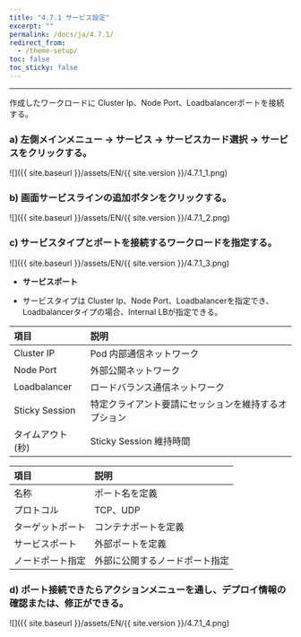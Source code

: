 ```yaml
---
title: "4.7.1 サービス設定"
excerpt: ""
permalink: /docs/ja/4.7.1/
redirect_from:
  - /theme-setup/
toc: false
toc_sticky: false
---
```


---
作成したワークロードに Cluster Ip、Node Port、Loadbalancerポートを接続する。

### a\) 左側メインメニュー → サービス → サービスカード選択 → サービスをクリックする。
![]({{ site.baseurl }}/assets/EN/{{ site.version }}/4.7.1_1.png)

### b\) 画面サービスラインの追加ボタンをクリックする。
![]({{ site.baseurl }}/assets/EN/{{ site.version }}/4.7.1_2.png)

### c\) サービスタイプとポートを接続するワークロードを指定する。
![]({{ site.baseurl }}/assets/EN/{{ site.version }}/4.7.1_3.png)

* **サービスポート**

* サービスタイプは Cluster Ip、Node Port、Loadbalancerを指定でき、Loadbalancerタイプの場合、Internal LBが指定できる。

| **項目** | **説明** |
| :--- | :--- |
| Cluster IP | Pod 内部通信ネットワーク |
| Node Port | 外部公開ネットワーク |
| Loadbalancer | ロードバランス通信ネットワーク |
| Sticky Session | 特定クライアント要請にセッションを維持するオプション |
| タイムアウト(秒) | Sticky Session 維持時間|

| **項目** | **説明** |
| :--- | :--- |
| 名称 | ポート名を定義 |
| プロトコル | TCP、UDP |
| ターゲットポート | コンテナポートを定義 |
| サービスポート | 外部ポートを定義 |
| ノードポート指定 | 外部に公開するノードポート指定 |

### d\) ポート接続できたらアクションメニューを通し、デプロイ情報の確認または、修正ができる。
![]({{ site.baseurl }}/assets/EN/{{ site.version }}/4.7.1_4.png)
